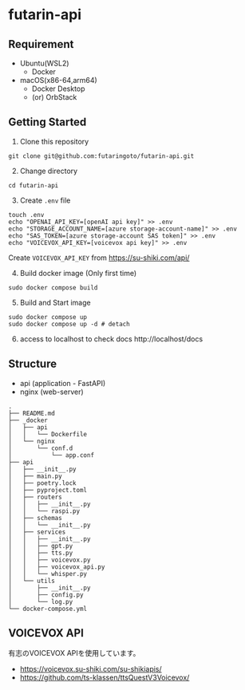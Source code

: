 # futarin-api

## Requirement
- Ubuntu(WSL2)
  - Docker
- macOS(x86-64,arm64)
  - Docker Desktop
  - (or) OrbStack

## Getting Started
1. Clone this repository
```
git clone git@github.com:futaringoto/futarin-api.git
```

2. Change directory
```
cd futarin-api
```

3. Create `.env` file
```
touch .env
echo "OPENAI_API_KEY=[openAI api key]" >> .env
echo "STORAGE_ACCOUNT_NAME=[azure storage-account-name]" >> .env
echo "SAS_TOKEN=[azure storage-account SAS token]" >> .env
echo "VOICEVOX_API_KEY=[voicevox api key]" >> .env
```
Create `VOICEVOX_API_KEY` from https://su-shiki.com/api/

4. Build docker image (Only first time)
```
sudo docker compose build
```

5. Build and Start image
```
sudo docker compose up
sudo docker compose up -d # detach
```
6. access to localhost to check docs
http://localhost/docs

## Structure
- api (application - FastAPI)
- nginx (web-server)
```
.
├── README.md
├── _docker
│   ├── api
│   │   └── Dockerfile
│   └── nginx
│       └── conf.d
│           └── app.conf
├── api
│   ├── __init__.py
│   ├── main.py
│   ├── poetry.lock
│   ├── pyproject.toml
│   ├── routers
│   │   ├── __init__.py
│   │   └── raspi.py
│   ├── schemas
│   │   └── __init__.py
│   ├── services
│   │   ├── __init__.py
│   │   ├── gpt.py
│   │   ├── tts.py
│   │   ├── voicevox.py
│   │   ├── voicevox_api.py
│   │   └── whisper.py
│   └── utils
│       ├── __init__.py
│       ├── config.py
│       └── log.py
└── docker-compose.yml
```

## VOICEVOX API
有志のVOICEVOX APIを使用しています。
- https://voicevox.su-shiki.com/su-shikiapis/
- https://github.com/ts-klassen/ttsQuestV3Voicevox/
